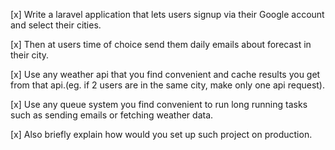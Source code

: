 [x] Write a laravel application that lets users signup via their Google account and select their cities. 


[x] Then at users time of choice send them daily emails about forecast in their city.

[x] Use any weather api that you find convenient and cache
results you get from that api.(eg. if 2 users are in the same city, make only one
api request).

[x] Use any queue system you find convenient to run long running tasks
such as sending emails or fetching weather data. 

[x] Also briefly explain how would you set up such project on production.
